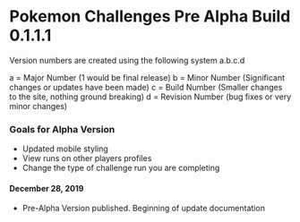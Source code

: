 # Pokemon Challenges Pre Alpha Build 0.1.1.1

Version numbers are created using the following system
a.b.c.d

a = Major Number (1 would be final release)
b = Minor Number (Significant changes or updates have been made)
c = Build Number (Smaller changes to the site, nothing ground breaking)
d = Revision Number (bug fixes or very minor changes)

### Goals for Alpha Version
- Updated mobile styling
- View runs on other players profiles
- Change the type of challenge run you are completing


#### December 28, 2019
 - Pre-Alpha Version published. Beginning of update documentation